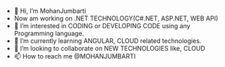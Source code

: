 - 👋 Hi, I’m MohanJumbarti
- Now am working on .NET TECHNOLOGY(C#.NET, ASP.NET, WEB API)
- 👀 I’m interested in CODING or DEVELOPING CODE using any Programming language.
- 🌱 I’m currently learning ANGULAR, CLOUD related technologies.
- 💞️ I’m looking to collaborate on NEW TECHNOLOGIES like, CLOUD
- 📫 How to reach me @MOHANJUMBARTI

<!---
MohanJumbarti/MohanJumbarti is a ✨ special ✨ repository because its `README.md` (this file) appears on your GitHub profile.
You can click the Preview link to take a look at your changes.
--->
